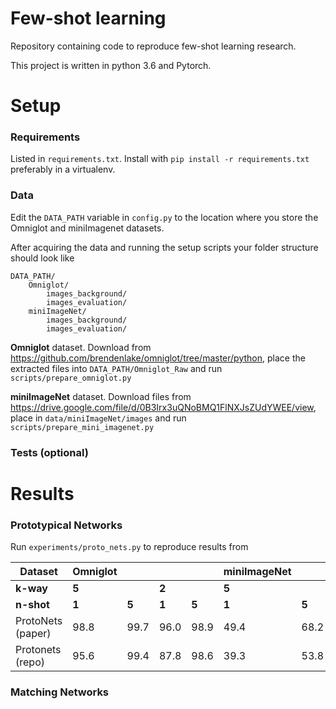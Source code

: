 # Few-shot learning

Repository containing code to reproduce few-shot learning research.

This project is written in python 3.6 and Pytorch.

# Setup
### Requirements

Listed in `requirements.txt`. Install with `pip install -r
requirements.txt` preferably in a virtualenv.

### Data
Edit the `DATA_PATH` variable in `config.py` to the location where
you store the Omniglot and miniImagenet datasets.

After acquiring the
data and running the setup scripts your folder structure should look
like
```
DATA_PATH/
    Omniglot/
        images_background/
        images_evaluation/
    miniImageNet/
        images_background/
        images_evaluation/
```

**Omniglot** dataset. Download from https://github.com/brendenlake/omniglot/tree/master/python,
place the extracted files into `DATA_PATH/Omniglot_Raw` and run
`scripts/prepare_omniglot.py`

**miniImageNet** dataset. Download files from
https://drive.google.com/file/d/0B3Irx3uQNoBMQ1FlNXJsZUdYWEE/view,
place in `data/miniImageNet/images` and run `scripts/prepare_mini_imagenet.py`

### Tests (optional)


# Results
### Prototypical Networks

Run `experiments/proto_nets.py` to reproduce results from

| Dataset           | Omniglot |     |     |     | miniImageNet|    |
|-------------------|----------|-----|-----|-----|-------------|-----|
| **k-way**         | **5**    |     |**2**|     | **5**       |     |
| **n-shot**        | **1**    |**5**|**1**|**5**| **1**       |**5**|
| ProtoNets (paper) | 98.8     |99.7 |96.0 |98.9 | 49.4        |68.2 |
| Protonets (repo)  | 95.6     |99.4 |87.8 |98.6 | 39.3        |53.8 |

### Matching Networks